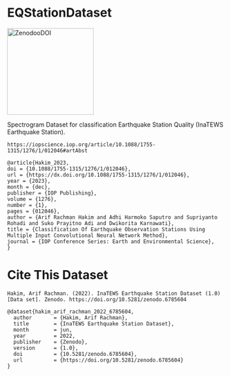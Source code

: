 # EQStationDataset



<a href="https://zenodo.org/record/6785604#.Yr6LXexBzFo"><img width="200" alt="ZenodooDOI" src="https://zenodo.org/badge/DOI/10.5281/zenodo.6785604.svg"/></a>

Spectrogram Dataset for classification Earthquake Station Quality (InaTEWS Earthquake Station).
```
https://iopscience.iop.org/article/10.1088/1755-1315/1276/1/012046#artAbst
```

```
@article{Hakim_2023,
doi = {10.1088/1755-1315/1276/1/012046},
url = {https://dx.doi.org/10.1088/1755-1315/1276/1/012046},
year = {2023},
month = {dec},
publisher = {IOP Publishing},
volume = {1276},
number = {1},
pages = {012046},
author = {Arif Rachman Hakim and Adhi Harmoko Saputro and Supriyanto Rohadi and Suko Prayitno Adi and Dwikorita Karnawati},
title = {Classification Of Earthquake Observation Stations Using Multiple Input Convolutional Neural Network Method},
journal = {IOP Conference Series: Earth and Environmental Science},
}
```


<h1>Cite This Dataset</h1>

```
Hakim, Arif Rachman. (2022). InaTEWS Earthquake Station Dataset (1.0) [Data set]. Zenodo. https://doi.org/10.5281/zenodo.6785604
```
```
@dataset{hakim_arif_rachman_2022_6785604,
  author       = {Hakim, Arif Rachman},
  title        = {InaTEWS Earthquake Station Dataset},
  month        = jun,
  year         = 2022,
  publisher    = {Zenodo},
  version      = {1.0},
  doi          = {10.5281/zenodo.6785604},
  url          = {https://doi.org/10.5281/zenodo.6785604}
}
```
